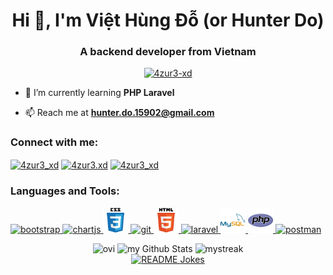 <h1 align="center">Hi 👋, I'm Việt Hùng Đỗ (or Hunter Do)</h1>
<h3 align="center">A backend developer from Vietnam</h3>

<p align="center"> <a href="https://github.com/ryo-ma/github-profile-trophy"><img src="https://github-profile-trophy.vercel.app/?username=4zur3-xd&theme=juicyfresh" alt="4zur3-xd" /></a> </p>


- 🌱 I’m currently learning **PHP Laravel**

- 📫 Reach me at **hunter.do.15902@gmail.com**

<h3 align="left">Connect with me:</h3>
<p align="left">
<a href="https://x.com/4zur3_xd" target="blank"><img align="center" src="https://img.freepik.com/free-vector/new-2023-twitter-logo-x-icon-design_1017-45418.jpg" alt="4zur3_xd" height="35" width="35" /></a>
<a href="https://fb.com/4zur3.xd" target="blank"><img align="center" src="https://raw.githubusercontent.com/rahuldkjain/github-profile-readme-generator/master/src/images/icons/Social/facebook.svg" alt="4zur3.xd" height="30" width="40" /></a>
<a href="https://instagram.com/4zur3_xd" target="blank"><img align="center" src="https://raw.githubusercontent.com/rahuldkjain/github-profile-readme-generator/master/src/images/icons/Social/instagram.svg" alt="4zur3_xd" height="30" width="40" /></a>
</p>

<h3 align="left">Languages and Tools:</h3>
<p align="left"> <a href="https://getbootstrap.com" target="_blank" rel="noreferrer"> <img src="https://upload.wikimedia.org/wikipedia/commons/thumb/b/b2/Bootstrap_logo.svg/2560px-Bootstrap_logo.svg.png" alt="bootstrap" width="40" height="35"/> </a> <a href="https://www.chartjs.org" target="_blank" rel="noreferrer"> <img src="https://www.chartjs.org/media/logo-title.svg" alt="chartjs" width="40" height="40"/> </a> <a href="https://www.w3schools.com/css/" target="_blank" rel="noreferrer"> <img src="https://raw.githubusercontent.com/devicons/devicon/master/icons/css3/css3-original-wordmark.svg" alt="css3" width="40" height="40"/> </a> <a href="https://git-scm.com/" target="_blank" rel="noreferrer"> <img src="https://www.vectorlogo.zone/logos/git-scm/git-scm-icon.svg" alt="git" width="40" height="40"/> </a> <a href="https://www.w3.org/html/" target="_blank" rel="noreferrer"> <img src="https://raw.githubusercontent.com/devicons/devicon/master/icons/html5/html5-original-wordmark.svg" alt="html5" width="40" height="40"/> </a> <a href="https://laravel.com/" target="_blank" rel="noreferrer"> <img src="https://static-00.iconduck.com/assets.00/laravel-icon-497x512-uwybstke.png" alt="laravel" width="40" height="40"/> </a> <a href="https://www.mysql.com/" target="_blank" rel="noreferrer"> <img src="https://raw.githubusercontent.com/devicons/devicon/master/icons/mysql/mysql-original-wordmark.svg" alt="mysql" width="40" height="40"/> </a> <a href="https://www.php.net" target="_blank" rel="noreferrer"> <img src="https://raw.githubusercontent.com/devicons/devicon/master/icons/php/php-original.svg" alt="php" width="40" height="40"/> </a> <a href="https://postman.com" target="_blank" rel="noreferrer"> <img src="https://www.vectorlogo.zone/logos/getpostman/getpostman-icon.svg" alt="postman" width="40" height="40"/> </a> </p>

<p align="center">
  <img src="https://github-readme-stats.vercel.app/api/top-langs?username=4zur3-xd&show_icons=true&locale=en&layout=compact&theme=chartreuse-dark" alt="ovi" />
  <img src="https://github-readme-stats.vercel.app/api?username=4zur3-xd&include_all_commits=true&count_private=true&show_icons=true&line_height=20&title_color=0f0&icon_color=0f0&text_color=fff&bg_color=0,000000,130F40" alt="my Github Stats"/>
  <img src="https://github-readme-streak-stats.herokuapp.com/?user=4zur3-xd&theme=tokyonight" alt="mystreak"/>
  <br>
  <a href="https://readme-jokes.vercel.app"><img src="https://readme-jokes.vercel.app/api" alt="README Jokes"></a>
</p>

